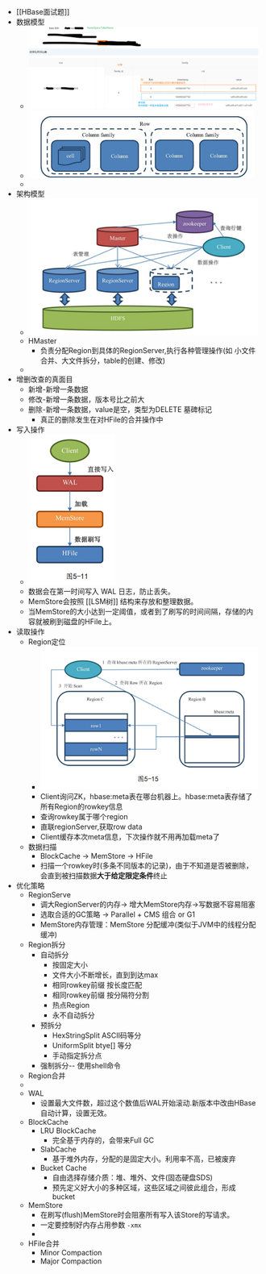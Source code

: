 - [[HBase面试题]]
- 数据模型
	- ![image.png](../assets/image_1675244232658_0.png)
	- ![image.png](../assets/image_1675249626897_0.png)
	-
- 架构模型
	- ![image.png](../assets/image_1675244649687_0.png)
	- HMaster
		- 负责分配Region到具体的RegionServer,执行各种管理操作(如 小文件合并、大文件拆分，table的创建、修改)
	-
- 增删改查的真面目
	- 新增-新增一条数据
	- 修改-新增一条数据，版本号比之前大
	- 删除-新增一条数据，value是空，类型为DELETE 墓碑标记
		- 真正的删除发生在对HFile的合并操作中
- 写入操作
	- ![image.png](../assets/image_1675755459778_0.png)
	- 数据会在第一时间写入 WAL 日志，防止丢失。
	- MemStore会按照 [[LSM树]] 结构来存放和整理数据。
	- 当MemStore的大小达到一定阈值，或者到了刷写的时间间隔，存储的内容就被刷到磁盘的HFile上。
- 读取操作
	- Region定位
		- ![image.png](../assets/image_1675756415027_0.png)
		- Client询问ZK，hbase:meta表在哪台机器上。hbase:meta表存储了所有Region的rowkey信息
		- 查询rowkey属于哪个region
		- 直联regionServer,获取row data
		- Client缓存本次meta信息，下次操作就不用再加载meta了
	- 数据扫描
		- BlockCache -> MemStore -> HFile
		- 扫描一个rowkey时(多条不同版本的记录)，由于不知道是否被删除，会直到被扫描数据**大于给定限定条件**终止
- 优化策略
	- RegionServe
		- 调大RegionServer的内存-> 增大MemStore内存->写数据不容易阻塞
		- 选取合适的GC策略 -> Parallel + CMS 组合 or G1
		- MemStore内存管理：MemStore 分配缓冲(类似于JVM中的线程分配缓冲)
	- Region拆分
		- 自动拆分
			- 按固定大小
			- 文件大小不断增长，直到到达max
			- 相同rowkey前缀 按长度匹配
			- 相同rowkey前缀 按分隔符分割
			- 热点Region
			- 永不自动拆分
		- 预拆分
			- HexStringSplit ASCII码等分
			- UniformSplit btye[] 等分
			- 手动指定拆分点
		- 强制拆分-- 使用shell命令
	- Region合并
	-
	- WAL
		- 设置最大文件数，超过这个数值后WAL开始滚动.新版本中改由HBase自动计算，设置无效。
	- BlockCache
		- LRU BlockCache
			- 完全基于内存的，会带来Full GC
		- SlabCache
			- 基于堆外内存，分配的是固定大小。利用率不高，已被废弃
		- Bucket Cache
			- 自由选择存储介质：堆、堆外、文件(固态硬盘SDS)
			- 预先定义好大小的多种区域，这些区域之间彼此组合，形成 bucket
	- MemStore
		- 在刷写(flush)MemStore时会阻塞所有写入该Store的写请求。
		- 一定要控制好内存占用参数 `-xmx`
		-
	- HFile合并
		- Minor Compaction
		- Major Compaction